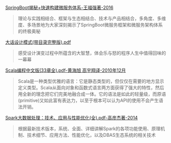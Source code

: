 
[SpringBoot揭秘+快速构建微服务体系-王福强著-2016](http://pan.baidu.com/s/1bSRFWi)

> 理论与实践相结合、框架与生态相结合、技术与产品相结合，多角度、多维度、多场景地为大家深刻揭示了SpringBoot微服务框架和微服务架构体系的终极奥秘

[大话设计模式(带目录完整版).pdf](http://pan.baidu.com/s/1eSvjSQI)

> 感受设计演变过程中所蕴含的大智慧，体会乐与怒的程序人生中值得回味的一幕幕

[Scala编程中文版(33章全).pdf-黄海旭 高宇翔译-2010年12月](http://pan.baidu.com/s/1i4NnRqX)

> Scala是一种类型优雅的语言：它是静态类型的，但仅仅在需要的地方显示定义类型。Scala从面向对象和函数式语言两方面获得了强大的特性，然后用全新的理念把它们完美地融合成一体。它的语法是如此的轻量级，而原语(primitive)又如此富有表达力，以至于根本可以认为API的使用不会产生语法开销。

[Spark大数据处理：技术、应用与性能优化(全).pdf-高彦杰著-2014](http://pan.baidu.com/s/1c19kS6W)

> 根据最新技术版本，系统、全面、详细讲解Spark的各项功能使用、原理机制、技术细节、应用方法、性能优化，以及DBAS生态系统的相关技术
